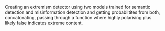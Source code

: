 Creating an extremism detector using two models trained for semantic detection and misinformation detection and getting probabiltites from both, concatonating, passing through a function where highly polarising plus likely false indicates extreme content.
